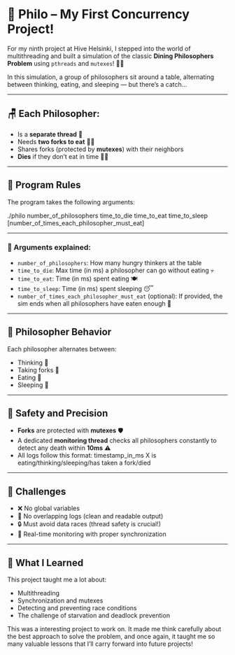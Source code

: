 # 🍝 Philo – My First Concurrency Project!

For my ninth project at Hive Helsinki, I stepped into the world of multithreading and built a simulation of the classic **Dining Philosophers Problem** using `pthreads` and `mutexes`! 🧠🔧

In this simulation, a group of philosophers sit around a table, alternating between thinking, eating, and sleeping — but there’s a catch...

---

## 🪑 Each Philosopher:

- Is a **separate thread** 🧵
- Needs **two forks to eat** 🍴🍝
- Shares forks (protected by **mutexes**) with their neighbors
- **Dies** if they don’t eat in time 😵‍💫

---

## 🧾 Program Rules

The program takes the following arguments:

  ./philo number_of_philosophers time_to_die time_to_eat time_to_sleep [number_of_times_each_philosopher_must_eat]

---

### 📌 Arguments explained:

- `number_of_philosophers`: How many hungry thinkers at the table
- `time_to_die`: Max time (in ms) a philosopher can go without eating 💀
- `time_to_eat`: Time (in ms) spent eating 🍽️
- `time_to_sleep`: Time (in ms) spent sleeping 😴
- `number_of_times_each_philosopher_must_eat` (optional): If provided, the sim ends when all philosophers have eaten enough 🍛

---

## 🧠 Philosopher Behavior

Each philosopher alternates between:

- Thinking 🧠
- Taking forks 🍴
- Eating 🍝
- Sleeping 🛌

---

## 🧷 Safety and Precision

- **Forks** are protected with **mutexes** 🛡️
- A dedicated **monitoring thread** checks all philosophers constantly to detect any death within **10ms** ⚠️
- All logs follow this format:
  timestamp_in_ms X is eating/thinking/sleeping/has taken a fork/died


---

## 🧠 Challenges

- ❌ No global variables
- 📄 No overlapping logs (clean and readable output)
- 🔒 Must avoid data races (thread safety is crucial!)
- 🧵 Real-time monitoring with proper synchronization

---

## 📝 What I Learned

This project taught me a lot about:

- Multithreading
- Synchronization and mutexes
- Detecting and preventing race conditions
- The challenge of starvation and deadlock prevention

This was a interesting project to work on. It made me think carefully about the best approach to solve the problem, and once again, it taught me so many valuable lessons that I’ll carry forward into future projects!
